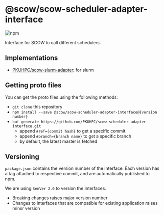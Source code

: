 # @scow/scow-scheduler-adapter-interface

![npm](https://img.shields.io/npm/v/@scow/scow-scheduler-adapter-interface?label=API)

Interface for SCOW to call different schedulers. 

## Implementations 

- [PKUHPC/scow-slurm-adapter](https://github.com/PKUHPC/scow-slurm-adapter): for slurm

## Getting proto files

You can get the proto files using the following methods:

- `git clone` this repository
- `npm install --save @scow/scow-scheduler-adapter-interface@{version number}`
- `buf generate https://github.com/PKUHPC/scow-scheduler-adapter-interface.git`
  - append `#ref={commit hash}` to get a specific commit
  - append `#branch={branch name}` to get a specific branch
  - by default, the latest master is fetched

## Versioning

`package.json` contains the version number of the interface. Each version has a tag attached to respective commit, and are automatically published to npm.

We are using `SemVer 2.0` to version the interfaces.

- Breaking changes raises major version number
- Changes to interfaces that are compatible for existing application raises minor version

